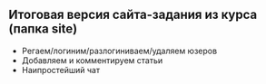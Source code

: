 ## Итоговая версия сайта-задания из курса (папка site)
- Регаем/логиним/разлогиниваем/удаляем юзеров
- Добавляем и комментируем статьи
- Наипростейший чат
